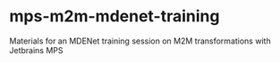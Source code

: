 # mps-m2m-mdenet-training
Materials for an MDENet training session on M2M transformations with Jetbrains MPS
